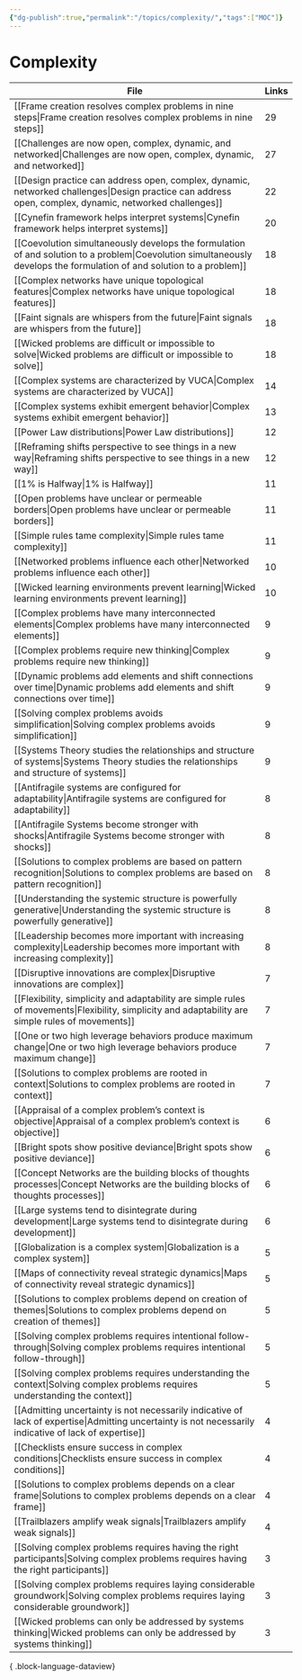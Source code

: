 ```yaml
---
{"dg-publish":true,"permalink":"/topics/complexity/","tags":["MOC"]}
---
```


# Complexity

| File                                                                                                                                                                      | Links |
| ------------------------------------------------------------------------------------------------------------------------------------------------------------------------- | ----- |
| [[Frame creation resolves complex problems in nine steps\|Frame creation resolves complex problems in nine steps]]                                                     | 29    |
| [[Challenges are now open, complex, dynamic, and networked\|Challenges are now open, complex, dynamic, and networked]]                                                 | 27    |
| [[Design practice can address open, complex, dynamic, networked challenges\|Design practice can address open, complex, dynamic, networked challenges]]                 | 22    |
| [[Cynefin framework helps interpret systems\|Cynefin framework helps interpret systems]]                                                                               | 20    |
| [[Coevolution simultaneously develops the formulation of and solution to a problem\|Coevolution simultaneously develops the formulation of and solution to a problem]] | 18    |
| [[Complex networks have unique topological features\|Complex networks have unique topological features]]                                                               | 18    |
| [[Faint signals are whispers from the future\|Faint signals are whispers from the future]]                                                                             | 18    |
| [[Wicked problems are difficult or impossible to solve\|Wicked problems are difficult or impossible to solve]]                                                         | 18    |
| [[Complex systems are characterized by VUCA\|Complex systems are characterized by VUCA]]                                                                               | 14    |
| [[Complex systems exhibit emergent behavior\|Complex systems exhibit emergent behavior]]                                                                               | 13    |
| [[Power Law distributions\|Power Law distributions]]                                                                                                                   | 12    |
| [[Reframing shifts perspective to see things in a new way\|Reframing shifts perspective to see things in a new way]]                                                   | 12    |
| [[1% is Halfway\|1% is Halfway]]                                                                                                                                       | 11    |
| [[Open problems have unclear or permeable borders\|Open problems have unclear or permeable borders]]                                                                   | 11    |
| [[Simple rules tame complexity\|Simple rules tame complexity]]                                                                                                         | 11    |
| [[Networked problems influence each other\|Networked problems influence each other]]                                                                                   | 10    |
| [[Wicked learning environments prevent learning\|Wicked learning environments prevent learning]]                                                                       | 10    |
| [[Complex problems have many interconnected elements\|Complex problems have many interconnected elements]]                                                             | 9     |
| [[Complex problems require new thinking\|Complex problems require new thinking]]                                                                                       | 9     |
| [[Dynamic problems add elements and shift connections over time\|Dynamic problems add elements and shift connections over time]]                                       | 9     |
| [[Solving complex problems avoids simplification\|Solving complex problems avoids simplification]]                                                                     | 9     |
| [[Systems Theory studies the relationships and structure of systems\|Systems Theory studies the relationships and structure of systems]]                               | 9     |
| [[Antifragile systems are configured for adaptability\|Antifragile systems are configured for adaptability]]                                                           | 8     |
| [[Antifragile Systems become stronger with shocks\|Antifragile Systems become stronger with shocks]]                                                                   | 8     |
| [[Solutions to complex problems are based on pattern recognition\|Solutions to complex problems are based on pattern recognition]]                                     | 8     |
| [[Understanding the systemic structure is powerfully generative\|Understanding the systemic structure is powerfully generative]]                                       | 8     |
| [[Leadership becomes more important with increasing complexity\|Leadership becomes more important with increasing complexity]]                                         | 8     |
| [[Disruptive innovations are complex\|Disruptive innovations are complex]]                                                                                             | 7     |
| [[Flexibility, simplicity and adaptability are simple rules of movements\|Flexibility, simplicity and adaptability are simple rules of movements]]                     | 7     |
| [[One or two high leverage behaviors produce maximum change\|One or two high leverage behaviors produce maximum change]]                                               | 7     |
| [[Solutions to complex problems are rooted in context\|Solutions to complex problems are rooted in context]]                                                           | 7     |
| [[Appraisal of a complex problem’s context is objective\|Appraisal of a complex problem’s context is objective]]                                                       | 6     |
| [[Bright spots show positive deviance\|Bright spots show positive deviance]]                                                                                           | 6     |
| [[Concept Networks are the building blocks of thoughts processes\|Concept Networks are the building blocks of thoughts processes]]                                     | 6     |
| [[Large systems tend to disintegrate during development\|Large systems tend to disintegrate during development]]                                                       | 6     |
| [[Globalization is a complex system\|Globalization is a complex system]]                                                                                               | 5     |
| [[Maps of connectivity reveal strategic dynamics\|Maps of connectivity reveal strategic dynamics]]                                                                     | 5     |
| [[Solutions to complex problems depend on creation of themes\|Solutions to complex problems depend on creation of themes]]                                             | 5     |
| [[Solving complex problems requires intentional follow-through\|Solving complex problems requires intentional follow-through]]                                         | 5     |
| [[Solving complex problems requires understanding the context\|Solving complex problems requires understanding the context]]                                           | 5     |
| [[Admitting uncertainty is not necessarily indicative of lack of expertise\|Admitting uncertainty is not necessarily indicative of lack of expertise]]                 | 4     |
| [[Checklists ensure success in complex conditions\|Checklists ensure success in complex conditions]]                                                                   | 4     |
| [[Solutions to complex problems depends on a clear frame\|Solutions to complex problems depends on a clear frame]]                                                     | 4     |
| [[Trailblazers amplify weak signals\|Trailblazers amplify weak signals]]                                                                                               | 4     |
| [[Solving complex problems requires having the right participants\|Solving complex problems requires having the right participants]]                                   | 3     |
| [[Solving complex problems requires laying considerable groundwork\|Solving complex problems requires laying considerable groundwork]]                                 | 3     |
| [[Wicked problems can only be addressed by systems thinking\|Wicked problems can only be addressed by systems thinking]]                                               | 3     |

{ .block-language-dataview}
